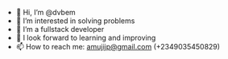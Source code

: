 - 👋 Hi, I’m @dvbem
- 👀 I’m interested in solving problems
- 🌱 I’m a fullstack developer 
- 💞️ I look forward to learning and improving
- 📫 How to reach me: amujijp@gmail.com (+2349035450829)

<!---
dvbem/dvbem is a ✨ special ✨ repository because its `README.md` (this file) appears on your GitHub profile.
You can click the Preview link to take a look at your changes.
--->
